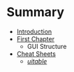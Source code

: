 # Summary

* [Introduction](README.md)
* [First Chapter](chapter1.md)
   * GUI Structure
* [Cheat Sheets](cheat_sheets.md)
   * [*uitable*](uitable.md)

